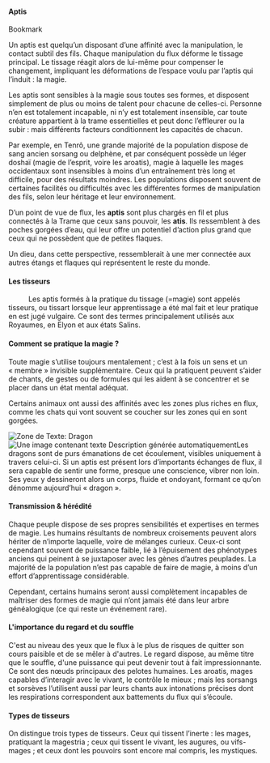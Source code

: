 #### Aptis
Bookmark


Un aptis est quelqu’un disposant d’une affinité avec la manipulation, le contact subtil des fils. Chaque manipulation du flux déforme le tissage principal. Le tissage réagit alors de lui-même pour compenser le changement, impliquant les déformations de l’espace voulu par l’aptis qui l’induit : la magie.

Les aptis sont sensibles à la magie sous toutes ses formes, et disposent simplement de plus ou moins de talent pour chacune de celles-ci. Personne n’en est totalement incapable, ni n’y est totalement insensible, car toute créature appartient à la trame essentielles et peut donc l’effleurer ou la subir : mais différents facteurs conditionnent les capacités de chacun.

Par exemple, en Tenrô, une grande majorité de la population dispose de sang ancien sorsang ou delphène, et par conséquent possède un léger doshaï (magie de l’esprit, voire les aroatis), magie à laquelle les mages occidentaux sont insensibles à moins d’un entraînement très long et difficile, pour des résultats moindres. Les populations disposent souvent de certaines facilités ou difficultés avec les différentes formes de manipulation des fils, selon leur héritage et leur environnement.

D’un point de vue de flux, les **aptis** sont plus chargés en fil et plus connectés à la Trame que ceux sans pouvoir, les **atis**. Ils ressemblent à des poches gorgées d’eau, qui leur offre un potentiel d’action plus grand que ceux qui ne possèdent que de petites flaques.

Un dieu, dans cette perspective, ressemblerait à une mer connectée aux autres étangs et flaques qui représentent le reste du monde.

#### Les tisseurs

          Les aptis formés à la pratique du tissage (=magie) sont appelés tisseurs, ou tissart lorsque leur apprentissage a été mal fait et leur pratique en est jugé vulgaire. Ce sont des termes principalement utilisés aux Royaumes, en Elyon et aux états Salins.

#### Comment se pratique la magie ?

Toute magie s’utilise toujours mentalement ; c’est à la fois un sens et un « membre » invisible supplémentaire. Ceux qui la pratiquent peuvent s’aider de chants, de gestes ou de formules qui les aident à se concentrer et se placer dans un état mental adéquat.

Certains animaux ont aussi des affinités avec les zones plus riches en flux, comme les chats qui vont souvent se coucher sur les zones qui en sont gorgées.

![Zone de Texte: Dragon](file:///C:/Users/Lara/AppData/Local/Temp/msohtmlclip1/01/clip_image001.gif)![Une image contenant texte
Description générée automatiquement](file:///C:/Users/Lara/AppData/Local/Temp/msohtmlclip1/01/clip_image003.jpg)Les dragons sont de purs émanations de cet écoulement, visibles uniquement à travers celui-ci. Si un aptis est présent lors d’importants échanges de flux, il sera capable de sentir une forme, presque une conscience, vibrer non loin. Ses yeux y dessineront alors un corps, fluide et ondoyant, formant ce qu’on dénomme aujourd’hui « dragon ».

#### Transmission & hérédité

Chaque peuple dispose de ses propres sensibilités et expertises en termes de magie. Les humains résultants de nombreux croisements peuvent alors hériter de n’importe laquelle, voire de mélanges curieux. Ceux-ci sont cependant souvent de puissance faible, lié à l’épuisement des phénotypes anciens qui peinent à se juxtaposer avec les gènes d’autres peuplades. La majorité de la population n’est pas capable de faire de magie, à moins d’un effort d’apprentissage considérable.

Cependant, certains humains seront aussi complètement incapables de maîtriser des formes de magie qui n’ont jamais été dans leur arbre généalogique (ce qui reste un événement rare).

#### L'importance du regard et du souffle

C'est au niveau des yeux que le flux à le plus de risques de quitter son cours paisible et de se mêler à d'autres. Le regard dispose, au même titre que le souffle, d'une puissance qui peut devenir tout à fait impressionnante. Ce sont des nœuds principaux des pelotes humaines. Les aroatis, mages capables d’interagir avec le vivant, le contrôle le mieux ; mais les sorsangs et sorsèves l’utilisent aussi par leurs chants aux intonations précises dont les respirations correspondent aux battements du flux qui s’écoule.

#### Types de tisseurs

On distingue trois types de tisseurs. Ceux qui tissent l’inerte : les mages, pratiquant la magestria ; ceux qui tissent le vivant, les augures, ou vifs-mages ; et ceux dont les pouvoirs sont encore mal compris, les mystiques.
